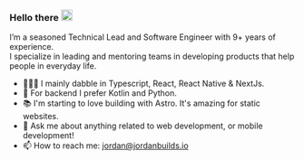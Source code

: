 ### Hello there <img src='https://d.tw93.fun/images/hi.gif' alt='Hi' width="20"/>

I’m a seasoned Technical Lead and Software Engineer with 9+ years of experience. 
\
I specialize in leading and mentoring teams in developing products that help people in everyday life.

- 🧑🏻‍💻 I mainly dabble in Typescript, React, React Native & NextJs.
- 🐍 For backend I prefer Kotlin and Python.
- 📚 I'm starting to love building with Astro. It's amazing for static websites.
- 💬 Ask me about anything related to web development, or mobile development!
- 📫 How to reach me: jordan@jordanbuilds.io
